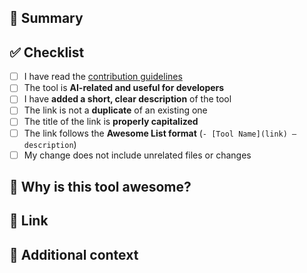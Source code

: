 ## 🚀 Summary

<!--
Describe the purpose of this PR. What addition or update are you making to the list?
-->

## ✅ Checklist

- [ ] I have read the [contribution guidelines](https://github.com/ai-for-developers/awesome-ai-coding-tools/blob/main/CONTRIBUTING.md)
- [ ] The tool is **AI-related and useful for developers**
- [ ] I have **added a short, clear description** of the tool
- [ ] The link is not a **duplicate** of an existing one
- [ ] The title of the link is **properly capitalized**
- [ ] The link follows the **Awesome List format** (`- [Tool Name](link) – description`)
- [ ] My change does not include unrelated files or changes

## 📌 Why is this tool awesome?

<!--
Briefly explain why this tool deserves to be listed. What makes it unique or valuable for developers?
-->

## 🔗 Link

<!--
Paste the link you are adding (ensure it's live and accessible)
-->

## 📝 Additional context

<!--
Optional: anything else we should know or consider?
-->

